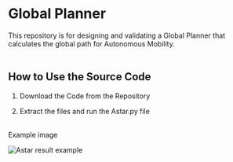 # Global Planner

This repository is for designing and validating a Global Planner that calculates the global path for Autonomous Mobility. <br><br>


## How to Use the Source Code <br>
1. Download the Code from the Repository <br>

2. Extract the files and run the Astar.py file <br><br>

Example image <br>

![Astar result example](https://github.com/user-attachments/assets/91c3e344-58cc-401e-b039-2255303b6bf3)

 

